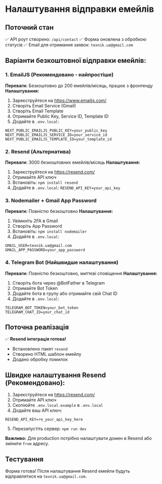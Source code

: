 # Налаштування відправки емейлів

## Поточний стан
✅ API роут створено: `/api/contact`
✅ Форма оновлена з обробкою статусів
✅ Email для отримання заявок: `texnik.ua@gmail.com`

## Варіанти безкоштовної відправки емейлів:

### 1. EmailJS (Рекомендовано - найпростіше)
**Переваги:** Безкоштовно до 200 емейлів/місяць, працює з фронтенду
**Налаштування:**
1. Зареєструйтеся на https://www.emailjs.com/
2. Створіть Email Service (Gmail)
3. Створіть Email Template
4. Отримайте Public Key, Service ID, Template ID
5. Додайте в `.env.local`:
```
NEXT_PUBLIC_EMAILJS_PUBLIC_KEY=your_public_key
NEXT_PUBLIC_EMAILJS_SERVICE_ID=your_service_id  
NEXT_PUBLIC_EMAILJS_TEMPLATE_ID=your_template_id
```

### 2. Resend (Альтернатива)
**Переваги:** 3000 безкоштовних емейлів/місяць
**Налаштування:**
1. Зареєструйтеся на https://resend.com/
2. Отримайте API ключ
3. Встановіть: `npm install resend`
4. Додайте в `.env.local`: `RESEND_API_KEY=your_api_key`

### 3. Nodemailer + Gmail App Password
**Переваги:** Повністю безкоштовно
**Налаштування:**
1. Увімкніть 2FA в Gmail
2. Створіть App Password
3. Встановіть: `npm install nodemailer`
4. Додайте в `.env.local`:
```
GMAIL_USER=texnik.ua@gmail.com
GMAIL_APP_PASSWORD=your_app_password
```

### 4. Telegram Bot (Найшвидше налаштування)
**Переваги:** Повністю безкоштовно, миттєві сповіщення
**Налаштування:**
1. Створіть бота через @BotFather в Telegram
2. Отримайте Bot Token
3. Додайте бота в групу або отримайте свій Chat ID
4. Додайте в `.env.local`:
```
TELEGRAM_BOT_TOKEN=your_bot_token
TELEGRAM_CHAT_ID=your_chat_id
```

## Поточна реалізація
✅ **Resend інтеграція готова!**
- Встановлено пакет `resend`
- Створено HTML шаблон емейлу
- Додано обробку помилок

## Швидке налаштування Resend (Рекомендовано):
1. Зареєструйтеся на https://resend.com/
2. Отримайте API ключ
3. Скопіюйте `.env.local.example` в `.env.local`
4. Додайте ваш API ключ:
```
RESEND_API_KEY=re_your_api_key_here
```
5. Перезапустіть сервер: `npm run dev`

**Важливо:** Для production потрібно налаштувати домен в Resend або змінити `from` адресу.

## Тестування
Форма готова! Після налаштування Resend емейли будуть відправлятися на `texnik.ua@gmail.com`.
